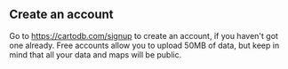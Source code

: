 ## Create an account

Go to https://cartodb.com/signup to create an account, if you haven't got one already. Free accounts allow you to upload 50MB of data, but keep in mind that all your data and maps will be public.
